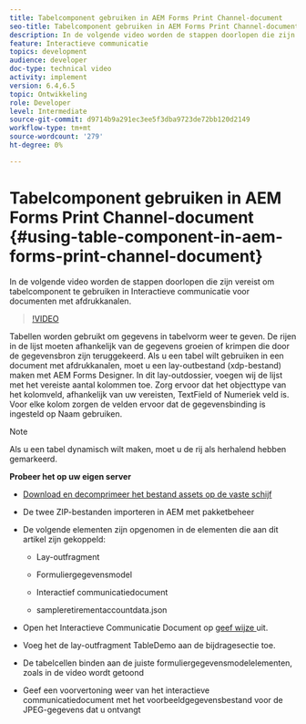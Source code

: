 ```yaml
---
title: Tabelcomponent gebruiken in AEM Forms Print Channel-document
seo-title: Tabelcomponent gebruiken in AEM Forms Print Channel-document
description: In de volgende video worden de stappen doorlopen die zijn vereist om tabelcomponent te gebruiken in Interactieve communicatie voor documenten met afdrukkanalen.
feature: Interactieve communicatie
topics: development
audience: developer
doc-type: technical video
activity: implement
version: 6.4,6.5
topic: Ontwikkeling
role: Developer
level: Intermediate
source-git-commit: d9714b9a291ec3ee5f3dba9723de72bb120d2149
workflow-type: tm+mt
source-wordcount: '279'
ht-degree: 0%

---
```



# Tabelcomponent gebruiken in AEM Forms Print Channel-document {#using-table-component-in-aem-forms-print-channel-document}

In de volgende video worden de stappen doorlopen die zijn vereist om tabelcomponent te gebruiken in Interactieve communicatie voor documenten met afdrukkanalen.

>[!VIDEO](https://video.tv.adobe.com/v/27769?quality=9&learn=on)

Tabellen worden gebruikt om gegevens in tabelvorm weer te geven. De rijen in de lijst moeten afhankelijk van de gegevens groeien of krimpen die door de gegevensbron zijn teruggekeerd. Als u een tabel wilt gebruiken in een document met afdrukkanalen, moet u een lay-outbestand (xdp-bestand) maken met AEM Forms Designer. In dit lay-outdossier, voegen wij de lijst met het vereiste aantal kolommen toe. Zorg ervoor dat het objecttype van het kolomveld, afhankelijk van uw vereisten, TextField of Numeriek veld is. Voor elke kolom zorgen de velden ervoor dat de gegevensbinding is ingesteld op Naam gebruiken.

>[!NOTE]
>
>Als u een tabel dynamisch wilt maken, moet u de rij als herhalend hebben gemarkeerd.

**Probeer het op uw eigen server**

* [Download en decomprimeer het bestand assets op de vaste schijf](assets/usingtablesinprintchannel.zip)

* De twee ZIP-bestanden importeren in AEM met pakketbeheer

* De volgende elementen zijn opgenomen in de elementen die aan dit artikel zijn gekoppeld:

   * Lay-outfragment

   * Formuliergegevensmodel

   * Interactief communicatiedocument
   * sampleretirementaccountdata.json

* Open het Interactieve Communicatie Document op [geef wijze ](http://localhost:4502/editor.html/content/forms/af/401kstatement/tablesinprintdocument/channels/print.html) uit.

* Voeg het de lay-outfragment TableDemo aan de bijdragesectie toe.
* De tabelcellen binden aan de juiste formuliergegevensmodelelementen, zoals in de video wordt getoond

* Geef een voorvertoning weer van het interactieve communicatiedocument met het voorbeeldgegevensbestand voor de JPEG-gegevens dat u ontvangt

